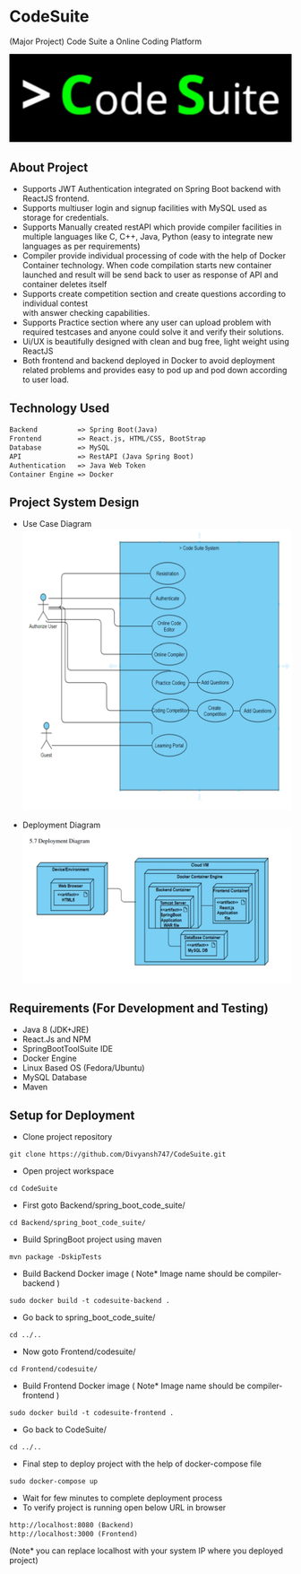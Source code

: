# CodeSuite
(Major Project) Code Suite a Online Coding Platform

![image](https://github.com/Divyansh747/CodeSuite/blob/main/Frontend/codesuite/src/images/logo1.png)

## About Project

> 
- Supports JWT Authentication integrated on Spring Boot backend with ReactJS frontend.
- Supports multiuser login and signup facilities with MySQL used as storage for credentials. 
- Supports Manually created restAPI which provide compiler facilities in multiple languages 
  like C, C++, Java, Python (easy to integrate new languages as per requirements)
- Compiler provide individual processing of code with the help of Docker Container technology. 
  When code compilation starts new container launched and result will be send back to user as 
  response of API and container deletes itself
- Supports create competition section and create questions according to individual contest  
  with answer checking capabilities.
- Supports Practice section where any user can upload problem with required testcases and 
  anyone could solve it and verify their solutions.
- Ui/UX is beautifully designed with clean and bug free, light weight using ReactJS
- Both frontend and backend deployed in Docker to avoid deployment related problems and 
  provides easy to pod up and pod down according to user load.
>

## Technology Used

    Backend          => Spring Boot(Java)
    Frontend         => React.js, HTML/CSS, BootStrap
    Database         => MySQL
    API              => RestAPI (Java Spring Boot)
    Authentication   => Java Web Token
    Container Engine => Docker
    
## Project System Design
- Use Case Diagram 
![image](https://github.com/Divyansh747/CodeSuite/blob/main/Screenshot_20220610-223945~2.jpg)

- Deployment Diagram
![image](https://github.com/Divyansh747/CodeSuite/blob/main/Screenshot_20220610-223926~2.jpg) 
 
## Requirements (For Development and Testing) 

- Java 8 (JDK+JRE)
- React.Js and NPM
- SpringBootToolSuite IDE
- Docker Engine
- Linux Based OS (Fedora/Ubuntu)
- MySQL Database
- Maven 

## Setup for Deployment

- Clone project repository
```
git clone https://github.com/Divyansh747/CodeSuite.git 
```
- Open project workspace
```
cd CodeSuite
```
- First goto Backend/spring_boot_code_suite/
```
cd Backend/spring_boot_code_suite/
```
- Build SpringBoot project using maven
```
mvn package -DskipTests
```
- Build Backend Docker image ( Note* Image name should be compiler-backend )
```
sudo docker build -t codesuite-backend .
```
- Go back to spring_boot_code_suite/ 
```
cd ../..
```
- Now goto Frontend/codesuite/
```
cd Frontend/codesuite/
```
- Build Frontend Docker image ( Note* Image name should be compiler-frontend )
```
sudo docker build -t codesuite-frontend .
```
- Go back to CodeSuite/ 
```
cd ../..
```
- Final step to deploy project with the help of docker-compose file
```
sudo docker-compose up
```
- Wait for few minutes to complete deployment process
- To verify project is running open below URL in browser
```
http://localhost:8080 (Backend)
http://localhost:3000 (Frontend)
```
(Note* you can replace localhost with your system IP where you deployed project)




